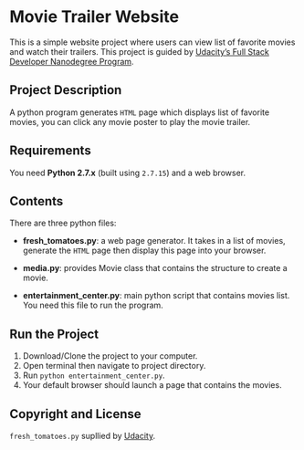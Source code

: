 # Movie Trailer Website
This is a simple website project where users can view list of favorite movies and watch their trailers. This project is guided by [Udacity’s Full Stack Developer Nanodegree Program](https://sa.udacity.com/course/full-stack-web-developer-nanodegree--nd004).

## Project Description
A python program generates `HTML` page which displays list of favorite movies, you can click any movie poster to play the movie trailer.

## Requirements
You need **Python 2.7.x** (built using `2.7.15`) and a web browser.

## Contents
There are three python files:
* **fresh_tomatoes.py**:  a web page generator. It takes in a list of movies, generate the `HTML` page then display this page into your browser.

* **media.py**: provides Movie class that contains the structure to create a movie.

* **entertainment_center.py**: main python script that contains movies list. You need this file to run the program.

## Run the Project
1. Download/Clone the project to your computer.
2. Open terminal then navigate to project directory.
3. Run `python entertainment_center.py`.
4. Your default browser should launch a page that contains the movies.

## Copyright and License
`fresh_tomatoes.py` supllied by [Udacity](https://sa.udacity.com/).



